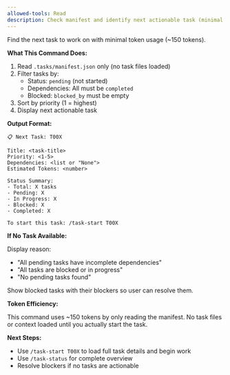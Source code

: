 ```yaml
---
allowed-tools: Read
description: Check manifest and identify next actionable task (minimal tokens)
---
```


Find the next task to work on with minimal token usage (~150 tokens).

**What This Command Does:**

1. Read `.tasks/manifest.json` only (no task files loaded)
2. Filter tasks by:
   - Status: `pending` (not started)
   - Dependencies: All must be `completed`
   - Blocked: `blocked_by` must be empty
3. Sort by priority (1 = highest)
4. Display next actionable task

**Output Format:**

```
📋 Next Task: T00X

Title: <task-title>
Priority: <1-5>
Dependencies: <list or "None">
Estimated Tokens: <number>

Status Summary:
- Total: X tasks
- Pending: X
- In Progress: X
- Blocked: X
- Completed: X

To start this task: /task-start T00X
```

**If No Task Available:**

Display reason:
- "All pending tasks have incomplete dependencies"
- "All tasks are blocked or in progress"
- "No pending tasks found"

Show blocked tasks with their blockers so user can resolve them.

**Token Efficiency:**

This command uses ~150 tokens by only reading the manifest.
No task files or context loaded until you actually start the task.

**Next Steps:**
- Use `/task-start T00X` to load full task details and begin work
- Use `/task-status` for complete overview
- Resolve blockers if no tasks are actionable
